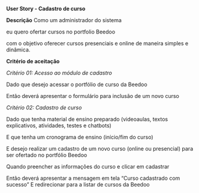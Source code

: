 **User Story - Cadastro de curso**

**Descrição**
Como um administrador do sistema

eu quero ofertar cursos no portfolio Beedoo 

com o objetivo oferecer cursos presenciais e online de maneira simples e dinâmica.

**Critério de aceitação**

*Critério 01: Acesso ao módulo de cadastro*

Dado que desejo acessar o portfólio de curso da Beedoo

Então deverá apresentar o formulário para inclusão de um novo curso

*Critério 02: Cadastro de curso*

Dado que tenha material de ensino preparado (videoaulas, textos explicativos, atividades, testes e chatbots)

E que tenha um cronograma de ensino (início/fim do curso)

E desejo realizar um cadastro de um novo curso (online ou presencial) para ser ofertado no  portfólio Beedoo

Quando preencher as informações do curso e clicar em cadastrar 

Então deverá apresentar a mensagem em tela “Curso cadastrado com sucesso”
E redirecionar para a listar de cursos da Beedoo
